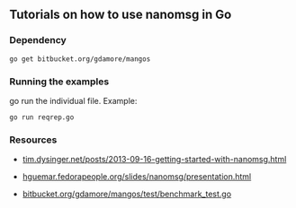 ## Tutorials on how to use nanomsg in Go

### Dependency

`go get bitbucket.org/gdamore/mangos`


### Running the examples

go run the individual file. Example:

`go run reqrep.go`


### Resources

* [tim.dysinger.net/posts/2013-09-16-getting-started-with-nanomsg.html](http://tim.dysinger.net/posts/2013-09-16-getting-started-with-nanomsg.html)

* [hguemar.fedorapeople.org/slides/nanomsg/presentation.html](http://hguemar.fedorapeople.org/slides/nanomsg/presentation.html)

* [bitbucket.org/gdamore/mangos/test/benchmark_test.go](https://bitbucket.org/gdamore/mangos/src/e3de96f25bd2ea4282eea2d1a86c1bebac8950cb/test/benchmark_test.go?at=master)